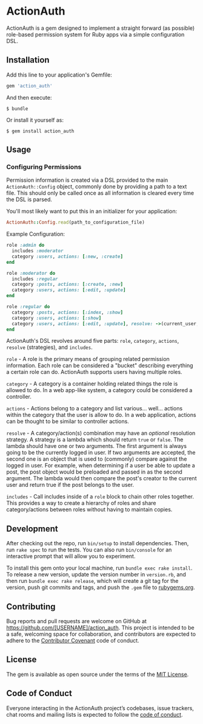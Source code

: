 # ActionAuth

ActionAuth is a gem designed to implement a straight forward (as possible) role-based permission system for Ruby apps via a simple configuration DSL.

## Installation

Add this line to your application's Gemfile:

```ruby
gem 'action_auth'
```

And then execute:

    $ bundle

Or install it yourself as:

    $ gem install action_auth

## Usage

### Configuring Permissions

Permission information is created via a DSL provided to the main `ActionAuth::Config` object, commonly done by providing a path to a text file. This should only be called once as all information is cleared every time the DSL is parsed.

You'll most likely want to put this in an initializer for your application:

```ruby
ActionAuth::Config.read(path_to_configuration_file)
```

Example Configuration:

```ruby
role :admin do
  includes :moderator
  category :users, actions: [:new, :create]
end

role :moderator do
  includes :regular
  category :posts, actions: [:create, :new]
  category :users, actions: [:edit, :update]
end

role :regular do
  category :posts, actions: [:index, :show]
  category :users, actions: [:show]
  category :users, actions: [:edit, :update], resolve: ->(current_user, user) { current_user.id == user.id }
end
```

ActionAuth's DSL revolves around five parts: `role`, `category`, `actions`, `resolve` (strategies), and `includes`.

`role` - A role is the primary means of grouping related permission information. Each role can be considered a "bucket" describing everything a certain role can do. ActionAuth supports users having multiple roles.

`category` - A category is a container holding related things the role is allowed to do. In a web app-like system, a category could be considered a controller.

`actions` - Actions belong to a category and list various... well... actions within the category that the user is allow to do. In a web application, actions can be thought to be similar to controller actions.

`resolve` - A category/action(s) combination may have an *optional* resolution strategy. A strategy is a lambda which should return `true` or `false`. The lambda should have one or two arguments. The first argument is always going to be the currently logged in user. If two arguments are accepted, the second one is an object that is used to (commonly) compare against the logged in user. For example, when determining if a user be able to update a post, the post object would be preloaded and passed in as the second argument. The lambda would then compare the post's creator to the current user and return true if the post belongs to the user.

`includes` - Call includes inside of a `role` block to chain other roles together. This provides a way to create a hierarchy of roles and share category/actions between roles without having to maintain copies.

## Development

After checking out the repo, run `bin/setup` to install dependencies. Then, run `rake spec` to run the tests. You can also run `bin/console` for an interactive prompt that will allow you to experiment.

To install this gem onto your local machine, run `bundle exec rake install`. To release a new version, update the version number in `version.rb`, and then run `bundle exec rake release`, which will create a git tag for the version, push git commits and tags, and push the `.gem` file to [rubygems.org](https://rubygems.org).

## Contributing

Bug reports and pull requests are welcome on GitHub at https://github.com/[USERNAME]/action_auth. This project is intended to be a safe, welcoming space for collaboration, and contributors are expected to adhere to the [Contributor Covenant](http://contributor-covenant.org) code of conduct.

## License

The gem is available as open source under the terms of the [MIT License](https://opensource.org/licenses/MIT).

## Code of Conduct

Everyone interacting in the ActionAuth project’s codebases, issue trackers, chat rooms and mailing lists is expected to follow the [code of conduct](https://github.com/[USERNAME]/action_auth/blob/master/CODE_OF_CONDUCT.md).
